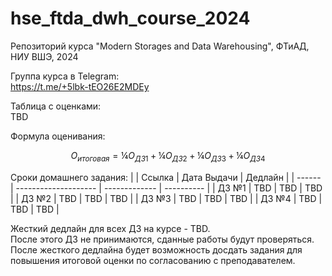 # hse_ftda_dwh_course_2024
Репозиторий курса "Modern Storages and Data Warehousing", ФТиАД, НИУ ВШЭ, 2024

Группа курса в Telegram:<br>
https://t.me/+5lbk-tEO26E2MDEy

Таблица с оценками:<br>
TBD

Формула оценивания:
```math
O_{итоговая} = ¼ O_{ДЗ 1} + ¼ O_{ДЗ 2} + ¼ O_{ДЗ 3} + ¼ O_{ДЗ 4}
```

Сроки домашнего задания:
|        | Ссылка               | Дата Выдачи   | Дедлайн    |
| ------ | -------------------- | ------------- | ---------- |
| ДЗ №1  | TBD                  | TBD           | TBD        |
| ДЗ №2  | TBD                  | TBD           | TBD        |
| ДЗ №3  | TBD                  | TBD           | TBD        |
| ДЗ №4  | TBD                  | TBD           | TBD        |

Жесткий дедлайн для всех ДЗ на курсе - TBD.<br>
После этого ДЗ не принимаются, сданные работы будут проверяться.<br>
После жесткого дедлайна будет возможность досдать задания для повышения итоговой оценки по согласованию с преподавателем.